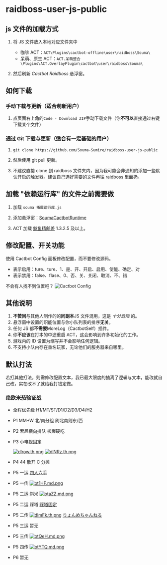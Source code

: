 # raidboss-user-js-public

## js 文件的加载方式

1. 将 JS 文件放入本地对应文件夹中

   - 咖啡 ACT：`ACT\Plugins\cactbot-offline\user\raidboss\Souma\`
   - 呆萌、原生 ACT：`ACT.呆萌整合\Plugins\ACT.OverlayPlugin\cactbot\user\raidboss\Souma\`

1. 然后刷新 _Cactbot Raidboss_ 悬浮窗。

## 如何下载

### 手动下载与更新（适合萌新用户）

1. 点页面右上角的`Code - Download ZIP`手动下载文件（你**不可以**直接通过右键下载某个文件）

### 通过 Git 下载与更新（适合有一定基础的用户）

1. `git clone https://github.com/Souma-Sumire/raidboss-user-js-public`

1. 然后使用 git pull 更新。

1. 不建议直接 clone 到 raidboss 文件夹内，因为我可能会非通知的添加一些默认开启的触发器。建议自己选好需要的文件再往 raidboss 里面扔。

## 加载 "依赖运行库" 的文件之前需要做

1. 加载 `souma 拓展运行库.js`

1. 添加悬浮窗：[SoumaCactbotRuntime](https://souma.diemoe.net/ff14-overlay-vite/#/cactbotRuntime)

1. ACT 加载 [鲶鱼精邮差](https://github.com/Natsukage/PostNamazu/releases) 1.3.2.5 及以上。

## 修改配置、开关功能

使用 Cactbot Config 面板修改配置，而不要修改源码。

- 表示启用：ture、ture、1、是、开、开启、启用、使能、确定、对
- 表示禁用：false、flase、0、否、关、关闭、取消、不、错

不会有人找不到位置吧？
![Cactbot Config](https://raw.fastgit.org/quisquous/cactbot/main/screenshots/config_panel.png)

## 其他说明

1. **不赞同**与其他人制作的的**同副本**JS 文件混用，这是 _十分危险_ 的。
1. 悬浮窗中设置的职能位置与你小队列表的排序**无关**。
1. 任何 JS 都**不需要**MoreLog（CactbotSelf）插件。
1. 你**不应该**在打本的中途重启 ACT，这会影响到许多初始化的工作。
1. 游戏内的 ID 设置为缩写并不会影响任何逻辑。
1. 不支持小队内存在重名玩家，无论他们的服务器来自哪里。

## 默认打法

若打其他打法，则需修改配置文本，我已最大限度的抽离了逻辑与文本，能改就自己改，实在改不了就给我打钱定做。

### 绝欧米茄验证战

- 全程优先级 H1/MT/ST/D1/D2/D3/D4/H2
- P1 MM+W 北/南分组 刷北南则东/西
- P2 索尼横向排队 核爆硬吃
- P3 小电视固定

  [![dlrow.th.png](https://i.328888.xyz/2023/03/06/dlrow.th.png)](https://imgloc.com/i/dlrow) [![dlNRz.th.png](https://i.328888.xyz/2023/03/06/dlNRz.th.png)](https://imgloc.com/i/dlNRz)

- P4 44 散开 C 分摊
- P5 一运 [四人六手](https://nga.178.com/read.php?tid=35297656)

- P5 一传 [![ot1HF.md.png](https://i.328888.xyz/2023/03/09/ot1HF.md.png)](https://imgloc.com/i/ot1HF)
- P5 二运 斜米 [![otaZZ.md.png](https://i.328888.xyz/2023/03/09/otaZZ.md.png)](https://imgloc.com/i/otaZZ)
- P5 二运 踩塔 [踩塔固定](https://raidplan.io/plan/fTEfK64r3cnHG9kN)
- P5 二传 [![dlmFk.th.png](https://i.328888.xyz/2023/03/06/dlmFk.th.png)](https://imgloc.com/i/dlmFk) [りょんめちゃんねる](https://www.bilibili.com/video/BV1E54y1c7gt?t=1076.8)
- P5 三运 暂无
- P5 三传 [![otQeH.md.png](https://i.328888.xyz/2023/03/09/otQeH.md.png)](https://imgloc.com/i/otQeH)
- P5 四传 [![otYTQ.md.png](https://i.328888.xyz/2023/03/09/otYTQ.md.png)](https://imgloc.com/i/otYTQ)
- P6 暂无
